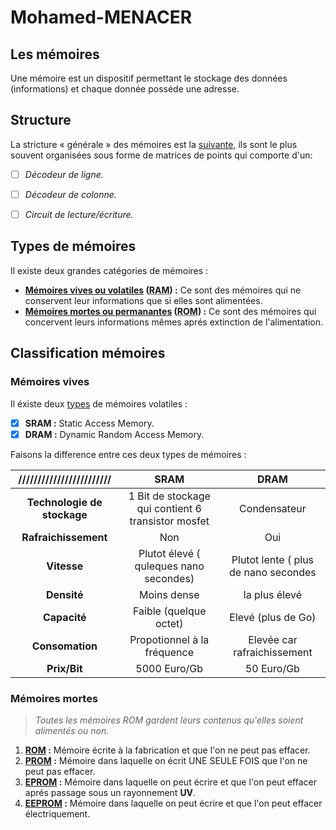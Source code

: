 # Mohamed-MENACER

## Les mémoires 

Une mémoire est un dispositif permettant le stockage des données (informations) et chaque donnée posséde une adresse.

## Structure

La stricture « générale » des mémoires est la [suivante](https://user-images.githubusercontent.com/127967325/226207563-a8c44355-4e3d-4395-b8b5-eefa18bb969d.png), ils sont le plus souvent organisées sous forme de matrices de points qui comporte d'un:  
  - [ ] _Décodeur de ligne._  
  - [ ] _Décodeur de colonne._  
  - [ ] _Circuit de lecture/écriture._  


## Types de mémoires

Il existe deux grandes catégories de mémoires :
                      
* **[Mémoires vives ou volatiles](https://user-images.githubusercontent.com/127967325/226208870-0d64b524-aa1c-4ab1-9138-a06c13c4bf96.jpg)
 (<abbr title="Random Access Memory">RAM</abbr>) :** Ce sont des mémoires qui ne conservent leur informations que si elles sont alimentées.
* **[Mémoires mortes ou permanantes](https://user-images.githubusercontent.com/127967325/226209019-cb8abd0f-e94d-4d6a-84be-bc1e90756a64.png)
 (<abbr title="Read Only Memory">ROM</abbr>) :** Ce sont des mémoires qui concervent leurs informations mêmes aprés extinction de l'alimentation.



## Classification mémoires


### Mémoires vives

Il éxiste deux [types](https://user-images.githubusercontent.com/127967325/226210685-e2af974d-e5fd-4246-bdb3-559d7a5af8e6.png) de mémoires volatiles : 
- [x] **SRAM :** Static Access Memory.
- [x] **DRAM :** Dynamic Random Access Memory.
                                                
Faisons la difference entre ces deux types de mémoires : 

|**////////////////////////** |     **SRAM**    |    **DRAM**    |
| :-------------------------: | :-------------: | :-------------: |
| **Technologie de stockage** |   1 Bit de stockage qui contient 6 transistor mosfet     |  Condensateur                             |
| **Rafraichissement**        |   Non                                                    |  Oui                                      |
| **Vitesse**                 |   Plutot élevé ( quleques nano secondes)                 |  Plutot lente ( plus de nano secondes     |
| **Densité**                 |   Moins dense                                            |  la plus élevé                            |
| **Capacité**                |   Faible (quelque octet)                                 |  Elevé (plus de Go)                       |
| **Consomation**             |   Propotionnel à la fréquence                            |  Elevée car rafraichissement              |
| **Prix/Bit**                |   5000 Euro/Gb                                           |  50 Euro/Gb                               |


### Mémoires mortes

 > _Toutes les mémoires ROM gardent leurs contenus qu'elles soient alimentés ou non._
 
  1. **[ROM](https://user-images.githubusercontent.com/127967325/226211111-0c9ab6da-d8bc-45f2-88be-76c2f285d2cf.jpg) :** Mémoire écrite à la fabrication et que l'on ne peut pas effacer.
  2. **[PROM](https://user-images.githubusercontent.com/127967325/226210949-4ecb3391-66d9-45cb-988c-1ed0c1133555.jpg) :** Mémoire dans laquelle on écrit UNE SEULE FOIS que l'on ne peut pas effacer.
  3. **[EPROM](https://user-images.githubusercontent.com/127967325/226210977-b6063f32-c87f-403b-9fc3-718ae3b733de.jpg) :** Mémoire dans laquelle on peut écrire et que l'on peut effacer aprés passage sous un rayonnement **UV**.
  4. **[EEPROM](https://user-images.githubusercontent.com/127967325/226211025-2ee05016-1f7b-4a8f-a268-8c225267274e.png) :** Mémoire dans laquelle on peut écrire et que l'on peut effacer électriquement.
